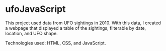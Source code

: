# ufoJavaScript

This project used data from UFO sightings in 2010. With this data, I created a webpage that displayed a table of the sightings, filterable by date, location, and UFO shape.

Technologies used: HTML, CSS,  and JavaScript.
